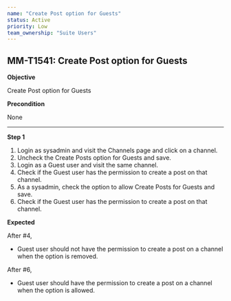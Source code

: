 ```yaml
---
name: "Create Post option for Guests"
status: Active
priority: Low
team_ownership: "Suite Users"
---
```


## MM-T1541: Create Post option for Guests

**Objective**

Create Post option for Guests

**Precondition**

None

---

**Step 1**

1. Login as sysadmin and visit the Channels page and click on a channel.
2. Uncheck the Create Posts option for Guests and save.
3. Login as a Guest user and visit the same channel.
4. Check if the Guest user has the permission to create a post on that channel.
5. As a sysadmin, check the option to allow Create Posts for Guests and save.
6. Check if the Guest user has the permission to create a post on that channel.

**Expected**

After #4,

- Guest user should not have the permission to create a post on a channel when the option is removed.

After #6,

- Guest user should have the permission to create a post on a channel when the option is allowed.
